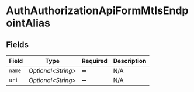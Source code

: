 # AuthAuthorizationApiFormMtlsEndpointAlias


## Fields

| Field               | Type                | Required            | Description         |
| ------------------- | ------------------- | ------------------- | ------------------- |
| `name`              | *Optional\<String>* | :heavy_minus_sign:  | N/A                 |
| `uri`               | *Optional\<String>* | :heavy_minus_sign:  | N/A                 |